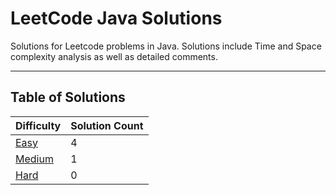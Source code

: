 # LeetCode Java Solutions

Solutions for Leetcode problems in Java. Solutions include Time and Space complexity analysis as well as detailed
comments.

---

## Table of Solutions

| Difficulty                  | Solution Count |
|-----------------------------|----------------|
| [Easy](/Easy/README.md)     | 4              |
| [Medium](/Medium/README.md) | 1              |
| [Hard](/Hard/README.md)     | 0              |
